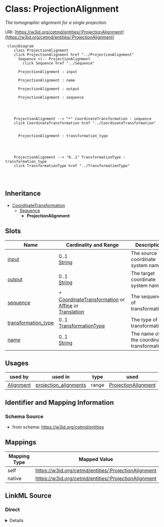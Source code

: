 

# Class: ProjectionAlignment


_The tomographic alignment for a single projection._





URI: [https://w3id.org/cetmd/entities/:ProjectionAlignment](https://w3id.org/cetmd/entities/:ProjectionAlignment)






```mermaid
 classDiagram
    class ProjectionAlignment
    click ProjectionAlignment href "../ProjectionAlignment"
      Sequence <|-- ProjectionAlignment
        click Sequence href "../Sequence"
      
      ProjectionAlignment : input
        
      ProjectionAlignment : name
        
      ProjectionAlignment : output
        
      ProjectionAlignment : sequence
        
          
    
    
    ProjectionAlignment --> "*" CoordinateTransformation : sequence
    click CoordinateTransformation href "../CoordinateTransformation"

        
      ProjectionAlignment : transformation_type
        
          
    
    
    ProjectionAlignment --> "0..1" TransformationType : transformation_type
    click TransformationType href "../TransformationType"

        
      
```





## Inheritance
* [CoordinateTransformation](CoordinateTransformation.md)
    * [Sequence](Sequence.md)
        * **ProjectionAlignment**



## Slots

| Name | Cardinality and Range | Description | Inheritance |
| ---  | --- | --- | --- |
| [input](input.md) | 0..1 <br/> [String](String.md) | The source coordinate system name | direct |
| [output](output.md) | 0..1 <br/> [String](String.md) | The target coordinate system name | direct |
| [sequence](sequence.md) | * <br/> [CoordinateTransformation](CoordinateTransformation.md)&nbsp;or&nbsp;<br />[Affine](Affine.md)&nbsp;or&nbsp;<br />[Translation](Translation.md) | The sequence of transformations | direct |
| [transformation_type](transformation_type.md) | 0..1 <br/> [TransformationType](TransformationType.md) | The type of transformation | [Sequence](Sequence.md), [CoordinateTransformation](CoordinateTransformation.md) |
| [name](name.md) | 0..1 <br/> [String](String.md) | The name of the coordinate transformation | [CoordinateTransformation](CoordinateTransformation.md) |





## Usages

| used by | used in | type | used |
| ---  | --- | --- | --- |
| [Alignment](Alignment.md) | [projection_alignments](projection_alignments.md) | range | [ProjectionAlignment](ProjectionAlignment.md) |






## Identifier and Mapping Information







### Schema Source


* from schema: https://w3id.org/cetmd/entities




## Mappings

| Mapping Type | Mapped Value |
| ---  | ---  |
| self | https://w3id.org/cetmd/entities/:ProjectionAlignment |
| native | https://w3id.org/cetmd/entities/:ProjectionAlignment |







## LinkML Source

<!-- TODO: investigate https://stackoverflow.com/questions/37606292/how-to-create-tabbed-code-blocks-in-mkdocs-or-sphinx -->

### Direct

<details>
```yaml
name: ProjectionAlignment
description: The tomographic alignment for a single projection.
from_schema: https://w3id.org/cetmd/entities
is_a: Sequence
attributes:
  input:
    name: input
    description: The source coordinate system name
    from_schema: https://w3id.org/cetmd/alignment/
    domain_of:
    - CoordinateTransformation
    - ProjectionAlignment
    range: string
  output:
    name: output
    description: The target coordinate system name
    from_schema: https://w3id.org/cetmd/alignment/
    domain_of:
    - CoordinateTransformation
    - ProjectionAlignment
    range: string
  sequence:
    name: sequence
    description: The sequence of transformations
    from_schema: https://w3id.org/cetmd/alignment/
    domain_of:
    - Sequence
    - ProjectionAlignment
    range: CoordinateTransformation
    multivalued: true
    maximum_cardinality: 2
    any_of:
    - range: Affine
    - range: Translation

```
</details>

### Induced

<details>
```yaml
name: ProjectionAlignment
description: The tomographic alignment for a single projection.
from_schema: https://w3id.org/cetmd/entities
is_a: Sequence
attributes:
  input:
    name: input
    description: The source coordinate system name
    from_schema: https://w3id.org/cetmd/alignment/
    alias: input
    owner: ProjectionAlignment
    domain_of:
    - CoordinateTransformation
    - ProjectionAlignment
    range: string
  output:
    name: output
    description: The target coordinate system name
    from_schema: https://w3id.org/cetmd/alignment/
    alias: output
    owner: ProjectionAlignment
    domain_of:
    - CoordinateTransformation
    - ProjectionAlignment
    range: string
  sequence:
    name: sequence
    description: The sequence of transformations
    from_schema: https://w3id.org/cetmd/alignment/
    alias: sequence
    owner: ProjectionAlignment
    domain_of:
    - Sequence
    - ProjectionAlignment
    range: CoordinateTransformation
    multivalued: true
    maximum_cardinality: 2
    any_of:
    - range: Affine
    - range: Translation
  transformation_type:
    name: transformation_type
    description: The type of transformation
    from_schema: https://w3id.org/cetmd/entities
    rank: 1000
    ifabsent: sequence
    alias: transformation_type
    owner: ProjectionAlignment
    domain_of:
    - CoordinateTransformation
    - Identity
    - MapAxis
    - Translation
    - Scale
    - Affine
    - Sequence
    range: TransformationType
  name:
    name: name
    description: The name of the coordinate transformation
    from_schema: https://w3id.org/cetmd/coord_transforms
    alias: name
    owner: ProjectionAlignment
    domain_of:
    - Average
    - Dataset
    - CoordinateSystem
    - CoordinateTransformation
    range: string

```
</details>
